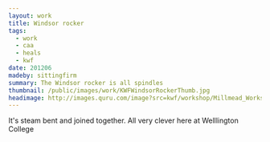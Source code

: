 ```yaml
---
layout: work
title: Windsor rocker
tags:
  - work
  - caa
  - heals
  - kwf
date: 201206
madeby: sittingfirm
summary: The Windsor rocker is all spindles
thumbnail: /public/images/work/KWFWindsorRockerThumb.jpg
headimage: http://images.quru.com/image?src=kwf/workshop/Millmead_Workshop_Katie_Walker_Furniture_S_FL_orig.jpg
---
```

It's steam bent and joined together. All very clever here at
Welllington College
